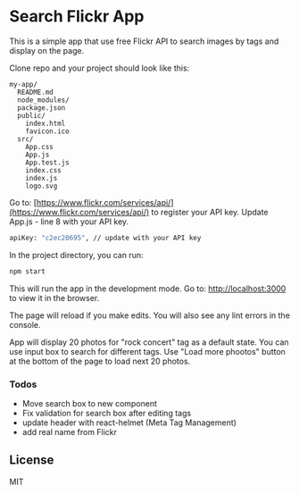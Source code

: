 # Search Flickr App

This is a simple app that use free Flickr API to search images by tags and display on the page.

Clone repo and your project should look like this:

```
my-app/
  README.md
  node_modules/
  package.json
  public/
    index.html
    favicon.ico
  src/
    App.css
    App.js
    App.test.js
    index.css
    index.js
    logo.svg
```

Go to: [https://www.flickr.com/services/api/](https://www.flickr.com/services/api/) to register your API key. Update App.js - line 8 with your API key.

```sh
apiKey: "c2ec20695", // update with your API key
```

In the project directory, you can run:

```sh
npm start
```

This will run the app in the development mode.
Go to: [http://localhost:3000](http://localhost:3000) to view it in the browser.

The page will reload if you make edits. You will also see any lint errors in the console.

App will display 20 photos for "rock concert" tag as a default state. You can use input box to search for different tags. Use "Load more phootos" button at the bottom of the page to load next 20 photos.

### Todos

- Move search box to new component
- Fix validation for search box after editing tags
- update header with react-helmet (Meta Tag Management)
- add real name from Flickr

## License

MIT
